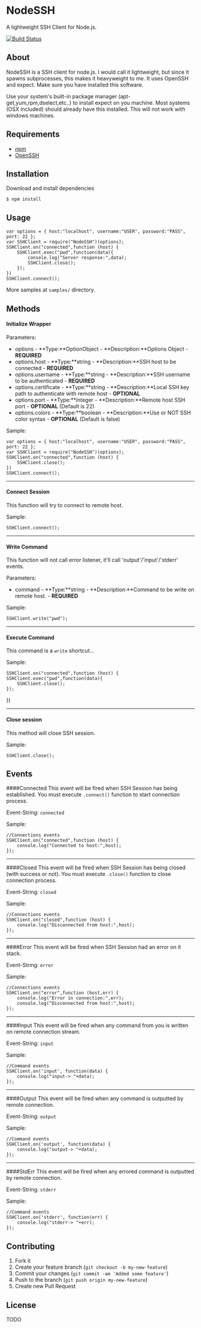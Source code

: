 # NodeSSH

A lightweight SSH Client for Node.js.

[![Build Status](https://secure.travis-ci.org/TotenDev/NodeSSH.png?branch=master)](http://travis-ci.org/TotenDev/NodeSSH)

## About

NodeSSH is a SSH client for node.js. I would call it lightweight, but since it spawns subprocesses, this makes it heavyweight to me. It uses OpenSSH and expect. Make sure you have installed this software.

Use your system's built-in package manager (apt-get,yum,rpm,dselect,etc..) to install expect on you machine. Most systems (OSX included) should already have this installed. This will not work with windows machines.

## Requirements

- [npm](https://github.com/isaacs/npm)
- [OpenSSH](http://www.openssh.org)

## Installation

Download and install dependencies

    $ npm install

## Usage

    var options = { host:"localhost", username:"USER", password:"PASS", port: 22 };
    var SSHClient = require("NodeSSH")(options);
    SSHClient.on("connected",function (host) {
	    SSHClient.exec("pwd",function(data){ 
	    	console.log("Server response:",data);
	    	SSHClient.close(); 
	    });
    })
    SSHClient.connect();

More samples at `samples/` directory.

## Methods

#### Initialize Wrapper

Parameters:

* options - **Type:**OptionObject - **Description:**Options Object - **REQUIRED**
* options.host - **Type:**string - **Description:**SSH host to be connected - **REQUIRED**
* options.username - **Type:**string - **Description:**SSH username to be authenticated - **REQUIRED**
* options.certificate - **Type:**string - **Description:**Local SSH key path to authenticate with remote host - **OPTIONAL**
* options.port - **Type:**integer - **Description:**Remote host SSH port - **OPTIONAL** (Default is 22)
* options.colors - **Type:**boolean - **Description:**Use or NOT SSH color syntax - **OPTIONAL** (Default is false)

Sample:

    var options = { host:"localhost", username:"USER", password:"PASS", port: 22 };
    var SSHClient = require("NodeSSH")(options);
    SSHClient.on("connected",function (host) {
	    SSHClient.close();
    })
    SSHClient.connect();
---
#### Connect Session

This function will try to connect to remote host.

Sample:

    SSHClient.connect();
---
#### Write Command

This function will not call error listener, it'll call 'output'/'input'/'stderr' events.  

Parameters:
- command - **Type:**string - **Description:**Command to be write on remote host. - **REQUIRED**

Sample:

    SSHClient.write("pwd");
---
#### Execute Command
This command is a `write` shortcut…

Sample:

    SSHClient.on("connected",function (host) {
	SSHClient.exec("pwd",function(data){
		SSHClient.close();
	});
})

---
#### Close session
This method will close SSH session.

Sample:

    SSHClient.close();


## Events

####Connected 
This event will be fired when SSH Session has being established. You must execute `.connect()` function to start connection process.

Event-String: `connected`

Sample:

	//Connections events
	SSHClient.on("connected",function (host) {
		console.log("Connected to host:",host);
	});
---
####Closed 
This event will be fired when SSH Session has being closed (with success or not). You must execute `.close()` function to close connection process.

Event-String: `closed`

Sample:

	//Connections events
	SSHClient.on("closed",function (host) {
		console.log("Disconnected from host:",host);
	});
---
####Error 
This event will be fired when SSH Session had an error on it stack.

Event-String: `error`

Sample:

	//Connections events
	SSHClient.on("error",function (host,err) {
		console.log("Error in connection:",err);
		console.log("Disconnected from host:",host);
	});	
---
####Input 
This event will be fired when any command from you is written on remote connection stream.

Event-String: `input`

Sample:

	//Command events
	SSHClient.on('input', function(data) {
		console.log("input-> "+data);
	});
---
####Output 
This event will be fired when any command is outputted by remote connection.

Event-String: `output`

Sample:

	//Command events
	SSHClient.on('output', function(data) {
		console.log("output-> "+data);
	});
---
####StdErr 
This event will be fired when any errored command is outputted by remote connection.

Event-String: `stderr`

Sample:

	//Command events
	SSHClient.on('stderr', function(err) {
		console.log("stderr-> "+err);
	});

## Contributing

1. Fork it
2. Create your feature branch (`git checkout -b my-new-feature`)
3. Commit your changes (`git commit -am 'Added some feature'`)
4. Push to the branch (`git push origin my-new-feature`)
5. Create new Pull Request

## License

TODO